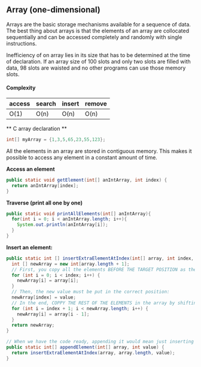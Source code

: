 ## Array (one-dimensional)
Arrays are the basic storage mechanisms available for a sequence of data. The best thing about arrays is that the elements of an
array are collocated sequentially and can be accessed completely and randomly with single instructions.

Inefficiency of on array lies in its size that has to be determined at the time of declaration. If an array size of 100 slots and
only two slots are filled with data, 98 slots are waisted and no other programs can use those memory slots. 

#### Complexity
access | search | insert | remove 
---|---|---|---
O(1) | O(n) | O(n) | O(n)

** C array declaration **
```java
int[] myArray = {1,3,5,65,23,55,123};
```
All the elements in an array are stored in contiguous memory. This makes it possible to access any
element in a constant amount of time.

**Access an element**
```java
public static void getElement(int[] anIntArray, int index) {
  return anIntArray[index];
}
```

**Traverse (print all one by one)**
```java
public static void printAllElements(int[] anIntArray){
  for(int i = 0; i < anIntArray.length; i++){
    System.out.println(anIntArray[i]);
  }
}
```

**Insert an element:**
```java
public static int [] insertExtraElementAtIndex(int[] array, int index, int value) {
  int [] newArray = new int[array.length + 1];
  // First, you copy all the elements BEFORE THE TARGET POSITION as they are in the original array:
  for (int i = 0; i < index; i++) {
    newArray[i] = array[i];
  }
  // Then, the new value must be put in the correct position:
  newArray[index] = value;
  // In the end, COPPY THE REST OF THE ELEMENTS in the array by shifting their position by one:
  for (int i = index + 1; i < newArray.length; i++) {
    newArray[i] = array[i - 1];
  }
  return newArray;
}

// When we have the code ready, appending it would mean just inserting it at the end:
public static int[] appendElement(int[] array, int value) {
  return insertExtraElementAtIndex(array, array.length, value);
}
```
